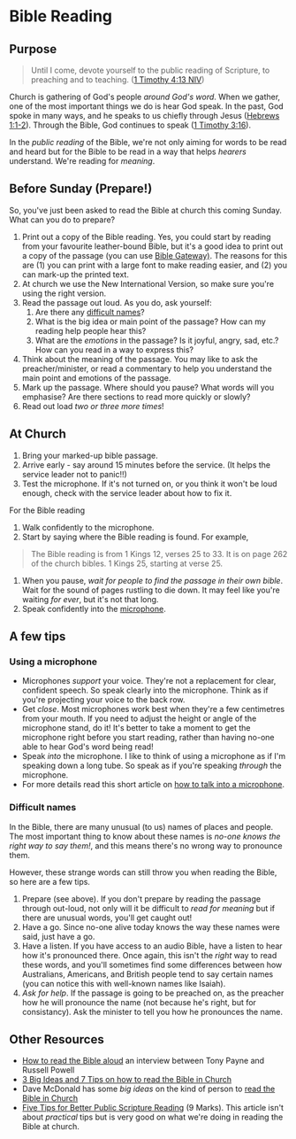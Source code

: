 # Bible Reading

## Purpose

> Until I come, devote yourself to the public reading of Scripture, to preaching and to teaching. \([1 Timothy 4:13 NIV](https://ref.ly/1Tim4.13)\)

Church is gathering of God's people _around God's word_. When we gather, one of the most important things we do is hear God speak. In the past, God spoke in many ways, and he speaks to us chiefly through Jesus \([Hebrews 1:1-2](https://ref.ly/Heb1.1-2)\). Through the Bible, God continues to speak \([1 Timothy 3:16](https://ref.ly/1Tim3.16)\).

In the _public reading_ of the Bible, we're not only aiming for words to be read and heard but for the Bible to be read in a way that helps _hearers_ understand. We're reading for _meaning_.

## Before Sunday \(Prepare!\)

So, you've just been asked to read the Bible at church this coming Sunday. What can you do to prepare?

1. Print out a copy of the Bible reading. Yes, you could start by reading from your favourite leather-bound Bible, but it's a good idea to print out a copy of the passage \(you can use [Bible Gateway\)](https://www.biblegateway.com/versions/New-International-Version-NIV-Bible/#booklist). The reasons for this are \(1\) you can print with a large font to make reading easier, and \(2\) you can mark-up the printed text.
2. At church we use the New International Version, so make sure you're using the right version.
3. Read the passage out loud. As you do, ask yourself:
   1. Are there any [difficult names](bible-reading.md#difficult-names)?
   2. What is the big idea or main point of the passage? How can my reading help people hear this?
   3. What are the _emotions_ in the passage? Is it joyful, angry, sad, etc.? How can you read in a way to express this?
4. Think about the meaning of the passage. You may like to ask the preacher/minister, or read a commentary to help you understand the main point and emotions of the passage.
5. Mark up the passage. Where should you pause? What words will you emphasise? Are there sections to read more quickly or slowly?
6. Read out load _two or three more times_!

## At Church

1. Bring your marked-up bible passage.
2. Arrive early - say around 15 minutes before the service. \(It helps the service leader not to panic!!\)
3. Test the microphone. If it's not turned on, or you think it won't be loud enough, check with the service leader about how to fix it.

For the Bible reading

1. Walk confidently to the microphone.
2. Start by saying where the Bible reading is found. For example, 

> The Bible reading is from 1 Kings 12, verses 25 to 33. It is on page 262 of the church bibles.  1 Kings 25, starting at verse 25.

1. When you pause, _wait for people to find the passage in their own bible_. Wait for the sound of pages rustling to die down. It may feel like you're waiting _for ever_, but it's not that long.
2. Speak confidently into the [microphone](bible-reading.md#using-a-microphone).

## A few tips

### Using a microphone

* Microphones _support_ your voice. They're not a replacement for clear, confident speech. So speak clearly into the microphone. Think as if you're projecting your voice to the back row.
* Get _close_. Most microphones work best when they're a few centimetres from your mouth. If you need to adjust the height or angle of the microphone stand, do it! It's better to take a moment to get the microphone right before you start reading, rather than having no-one able to hear God's word being read!
* Speak _into_ the microphone. I like to think of using a microphone as if I'm speaking down a long tube. So speak as if you're speaking _through_ the microphone.
* For more details read this short article on [how to talk into a microphone](https://www.lifehacker.com.au/2019/07/how-to-talk-into-a-microphone/).

### Difficult names

In the Bible, there are many unusual \(to us\) names of places and people. The most important thing to know about these names is _no-one knows the right way to say them!_, and this means there's no wrong way to pronounce them.

However, these strange words can still throw you when reading the Bible, so here are a few tips.

1. Prepare \(see above\). If you don't prepare by reading the passage through out-loud, not only will it be difficult to _read for meaning_ but if there are unusual words, you'll get caught out!
2. Have a go. Since no-one alive today knows the way these names were said, just have a go.
3. Have a listen. If you have access to an audio Bible, have a listen to hear how it's pronounced there. Once again, this isn't the _right_ way to read these words, and you'll sometimes find some differences between how Australians, Americans, and British people tend to say certain names \(you can notice this with well-known names like Isaiah\).
4. _Ask for help_. If the passage is going to be preached on, as the preacher how he will pronounce the name \(not because he's right, but for consistancy\). Ask the minister to tell you how he pronounces the name.

## Other Resources

* [How to read the Bible aloud](http://matthiasmedia.com/briefing/2011/10/how-to-read-the-bible-aloud/) an interview between Tony Payne and Russell Powell
* [3 Big Ideas and 7 Tips on how to read the Bible in Church](http://gotherefor.com/offer.php?intid=28573)
* Dave McDonald has some _big ideas_ on the kind of person to [read the Bible in Church](https://au.thegospelcoalition.org/article/reading-the-bible-in-church/)
* [Five Tips for Better Public Scripture Reading](https://www.9marks.org/article/five-tips-for-better-public-scripture-readings/) \(9 Marks\). This article isn't about _practical_ tips but is very good on what we're doing in reading the Bible at church.

